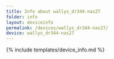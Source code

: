```yaml
---
title: Info about wallys_dr344-nas27
folder: info
layout: deviceinfo
permalink: /devices/wallys_dr344-nas27/
device: wallys_dr344-nas27
---
```

{% include templates/device_info.md %}
